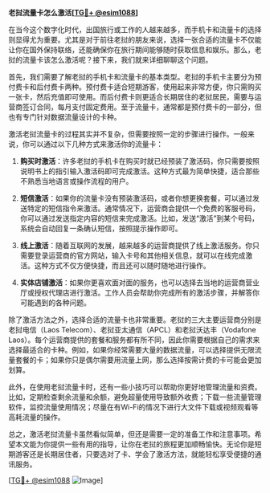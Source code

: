 **老挝流量卡怎么激活[[TG💪+ @esim1088](https://t.me/s/esim1088)]**

在当今这个数字化时代，出国旅行或工作的人越来越多，而手机卡和流量卡的选择则显得尤为重要。尤其是对于前往老挝的朋友来说，选择一张合适的流量卡不仅能让你在国外保持联络，还能确保你在旅行期间能够随时获取信息和娱乐。那么，老挝的流量卡该怎么激活呢？接下来，我们就来详细聊聊这个问题。

首先，我们需要了解老挝的手机卡和流量卡的基本类型。老挝的手机卡主要分为预付费卡和后付费卡两种。预付费卡适合短期游客，使用起来非常方便，你只需购买一张卡，然后充值即可使用。而后付费卡则更适合长期居住的老挝居民，需要与运营商签订合同，每月支付固定费用。至于流量卡，通常都是预付费卡的一部分，但也有专门针对数据流量设计的卡种。

激活老挝流量卡的过程其实并不复杂，但需要按照一定的步骤进行操作。一般来说，你可以通过以下几种方式来激活你的流量卡：

1. **购买时激活**：许多老挝的手机卡在购买时就已经预装了激活码，你只需要按照说明书上的指引输入激活码即可完成激活。这种方式最为简单快捷，适合那些不熟悉当地语言或操作流程的用户。

2. **短信激活**：如果你的流量卡没有预装激活码，或者你想更换套餐，可以通过发送特定的短信指令来激活。通常情况下，运营商会提供一个免费的客服号码，你可以通过发送指定内容的短信来完成激活。比如，发送“激活”到某个号码，系统会自动回复一条确认短信，按照提示操作即可。

3. **线上激活**：随着互联网的发展，越来越多的运营商提供了线上激活服务。你只需要登录运营商的官方网站，输入卡号和其他相关信息，就可以在线完成激活。这种方式不仅方便快捷，而且还可以随时随地进行操作。

4. **实体店铺激活**：如果你更喜欢面对面的服务，也可以选择去当地的运营商营业厅或授权代理店进行激活。工作人员会帮助你完成所有的激活步骤，并解答你可能遇到的各种问题。

除了激活方法之外，选择合适的流量卡也非常重要。老挝的三大主要运营商分别是老挝电信（Laos Telecom）、老挝亚太通信（APCL）和老挝沃达丰（Vodafone Laos）。每个运营商提供的套餐和服务都有所不同，因此你需要根据自己的需求来选择最适合的卡种。例如，如果你经常需要大量的数据流量，可以选择提供无限流量套餐的卡；如果你只是偶尔需要用流量上网，那么选择按需计费的卡可能会更加划算。

此外，在使用老挝流量卡时，还有一些小技巧可以帮助你更好地管理流量和资费。比如，定期检查剩余流量和余额，避免超量使用导致额外收费；下载一些流量管理软件，监控流量使用情况；尽量在有Wi-Fi的情况下进行大文件下载或视频观看等高耗流量的操作。

总之，激活老挝流量卡虽然看似简单，但还是需要一定的准备工作和注意事项。希望本文能为你提供一些有用的指导，让你在老挝的旅程更加顺畅愉快。无论你是短期游客还是长期居住者，只要选对了卡、学会了激活方法，就能轻松享受便捷的通讯服务。

[[TG💪+ @esim1088](https://t.me/s/esim1088) ![Image](https://i.postimg.cc/4NQfJmqS/Snipaste-2025-05-13-00-14-12.png)]